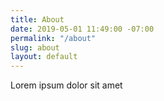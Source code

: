 ```yaml
---
title: About
date: 2019-05-01 11:49:00 -07:00
permalink: "/about"
slug: about
layout: default
---
```


Lorem ipsum dolor sit amet